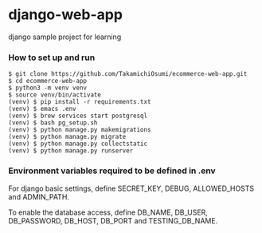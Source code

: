 # django-web-app
django sample project for learning


### How to set up and run

```
$ git clone https://github.com/TakamichiOsumi/ecommerce-web-app.git
$ cd ecommerce-web-app
$ python3 -m venv venv
$ source venv/bin/activate
(venv) $ pip install -r requirements.txt
(venv) $ emacs .env
(venv) $ brew services start postgresql
(venv) $ bash pg_setup.sh
(venv) $ python manage.py makemigrations
(venv) $ python manage.py migrate
(venv) $ python manage.py collectstatic
(venv) $ python manage.py runserver
```

### Environment variables required to be defined in .env

For django basic settings, define SECRET_KEY, DEBUG, ALLOWED_HOSTS and ADMIN_PATH.

To enable the database access, define DB_NAME, DB_USER, DB_PASSWORD, DB_HOST, DB_PORT
and TESTING_DB_NAME.
